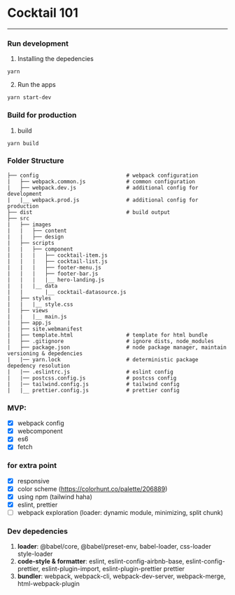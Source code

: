 # Cocktail 101

---

### Run development

1. Installing the depedencies

```
yarn
```

2. Run the apps

```
yarn start-dev
```

### Build for production

1. build

```
yarn build
```

### Folder Structure

```
├── config                            # webpack configuration
|   ├── webpack.common.js             # common configuration
|   ├── webpack.dev.js                # additional config for development
|   |__ webpack.prod.js               # additional config for production
├── dist                              # build output
├── src
|   ├── images
|   |   ├── content
|   |   ├── design
|   ├── scripts
|   |   ├── component
|   |   |   ├── cocktail-item.js
|   |   |   ├── cocktail-list.js
|   |   |   ├── footer-menu.js
|   |   |   ├── footer-bar.js
|   |   |   |__ hero-landing.js
|   |   |__ data
|   |       |__ cocktail-datasource.js
|   ├── styles
|   |   |__ style.css
|   ├── views
|   |   |__ main.js
|   ├── app.js
|   ├── site.webmanifest
|   ├── template.html                 # template for html bundle
|   ├── .gitignore                    # ignore dists, node_modules
|   ├── package.json                  # node package manager, maintain versioning & depedencies
|   |── yarn.lock                     # deterministic package depedency resolution
|   |── .eslintrc.js                  # eslint config
|   |── postcss.config.js             # postcss config
|   |── tailwind.config.js            # tailwind config
|   |__ prettier.config.js            # prettier config

```

### MVP:

- [x] webpack config
- [x] webcomponent
- [x] es6
- [x] fetch

### for extra point

- [x] responsive
- [x] color scheme (https://colorhunt.co/palette/206889)
- [x] using npm (tailwind haha)
- [x] eslint, prettier
- [ ] webpack exploration (loader: dynamic module, minimizing, split chunk)

### Dev depedencies

1. **loader**: @babel/core, @babel/preset-env, babel-loader, css-loader style-loader
2. **code-style & formatter**: eslint, eslint-config-airbnb-base, eslint-config-prettier, eslint-plugin-import, eslint-plugin-prettier prettier
3. **bundler**: webpack, webpack-cli, webpack-dev-server, webpack-merge, html-webpack-plugin
